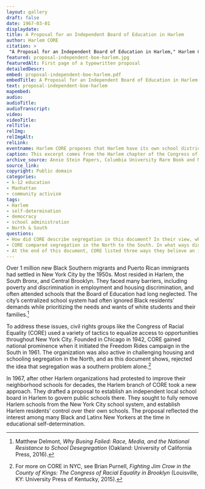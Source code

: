 ```yaml
--- 
layout: gallery
draft: false
date: 1967-03-01
displaydate: 
title: A Proposal for an Independent Board of Education in Harlem
author: Harlem CORE
citation: >
 "A Proposal for an Independent Board of Education in Harlem," Harlem CORE, in New York City Civil Rights History Project, Accessed: [Month Day, Year], https://nyccivilrightshistory.org/gallery/proposal-independent-boe-harlem.
featured: proposal-independent-boe-harlem.jpg
featuredAlt: First page of a typewritten proposal
detailedDescr: 
embed: proposal-independent-boe-harlem.pdf
embedTitle: A Proposal for an Independent Board of Education in Harlem
text: proposal-independent-boe-harlem
mapembed: 
audio: 
audioTitle: 
audioTranscript: 
video: 
videoTitle: 
relTitle: 
relImg: 
relImgAlt: 
relLink: 
eventname: Harlem CORE proposes that Harlem have its own school district.
caption: This excerpt comes from the Harlem chapter of the Congress of Racial Equality’s (CORE) proposal for an independent school Board of Education in Harlem in 1967.
archive_source: Annie Stein Papers, Columbia University Rare Book and Manuscript Library, Box 9, Folder 14.
source_link: 
copyright: Public domain
categories: 
- k-12 education
- Manhattan
- community activism
tags: 
- Harlem
- self-determination
- democracy
- school administration
- North & South
questions: 
- How did CORE describe segregation in this document? In their view, what made community control of schools a powerful challenge to segregated schooling?
- CORE compared segregation in the North to the South. In what ways did CORE describe segregation in the North as different or similar to that of the South?
- At the end of this document, CORE listed three ways they believe an independent school board in Harlem would bring “about changes needed to improve the schools.” What were those three ways? Do you agree?
--- 
```


Over 1 million new Black Southern migrants and Puerto Rican immigrants had settled in New York City by the 1950s. Most resided in Harlem, the South Bronx, and Central Brooklyn. They faced many barriers, including poverty and discrimination in employment and housing discrimination, and often attended schools that the Board of Education had long neglected. The city’s centralized school system had often ignored Black residents’ demands while prioritizing the needs and wants of white students and their families.[^1]

To address these issues, civil rights groups like the Congress of Racial Equality (CORE) used a variety of tactics to equalize access to opportunities throughout New York City. Founded in Chicago in 1942, CORE gained national prominence when it initiated the Freedom Rides campaign in the South in 1961. The organization was also active in challenging housing and schooling segregation in the North, and as this document shows, rejected the idea that segregation was a southern problem alone.[^2]

In 1967, after other Harlem organizations had protested to improve their neighborhood schools for decades, the Harlem branch of CORE took a new approach. They drafted a proposal to establish an independent local school board in Harlem to govern public schools there. They sought to fully remove Harlem schools from the New York City school system, and establish Harlem residents’ control over their own schools. The proposal reflected the interest among many Black and Latinx New Yorkers at the time in educational self-determination.

[^1]: Matthew Delmont, *Why Busing Failed: Race, Media, and the National Resistance to School Desegregation* (Oakland: University of California Press, 2016).

[^2]: For more on CORE in NYC, see Brian Purnell, *Fighting Jim Crow in the County of Kings: The Congress of Racial Equality in Brooklyn* (Louisville, KY: University Press of Kentucky, 2015).

